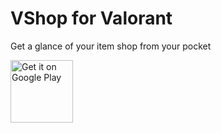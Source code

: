 # VShop for Valorant

Get a glance of your item shop from your pocket

<a href='https://play.google.com/store/apps/details?id=dev.vasc.vshop&pcampaignid=pcampaignidMKT-Other-global-all-co-prtnr-py-PartBadge-Mar2515-1'><img height="100px" alt='Get it on Google Play' src='https://play.google.com/intl/en_us/badges/static/images/badges/en_badge_web_generic.png'/></a>
